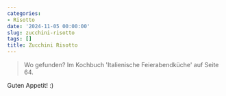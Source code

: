 ```yaml
---
categories:
- Risotto
date: '2024-11-05 00:00:00'
slug: zucchini-risotto
tags: []
title: Zucchini Risotto
---
```



> Wo gefunden? Im Kochbuch 'Italienische Feierabendküche' auf Seite 64.

Guten Appetit! :)